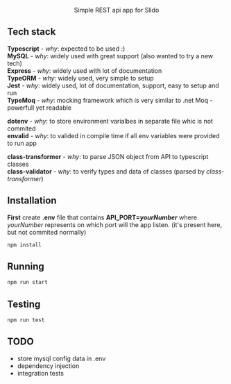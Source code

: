 <p align="center">
  Simple REST api app for Slido
</p>

## Tech stack

**Typescript** - _why_: expected to be used :)  
**MySQL** - _why_: widely used with great support (also wanted to try a new tech)  
**Express** - _why_: widely used with lot of documentation  
**TypeORM** - _why_: widely used, very simple to setup  
**Jest** - _why_: widely used, lot of documentation, support, easy to setup and run  
**TypeMoq** - _why_: mocking framework which is very similar to .net Moq - powerfull yet readable  

**dotenv** - _why_: to store environment varialbes in separate file whic is not commited  
**envalid** - _why_: to valided in compile time if all env variables were provided to run app  

**class-transformer** - _why_: to parse JSON object from API to typescript classes  
**class-validator** - _why_: to verify types and data of classes (parsed by _class-transformer_)  

## Installation

**First** create **.env** file that contains **API_PORT=_yourNumber_** where _yourNumber_ represents on which port will the app listen.
(it's present here, but not commited normally)

```bash
npm install
```

## Running

```bash
npm run start
```

## Testing

```bash
npm run test
```

## TODO

- store mysql config data in .env
- dependency injection
- integration tests

